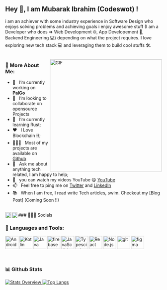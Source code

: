## Hey 👋, I am  Mubarak Ibrahim (Codeswot) !

i am an achiever with some industry experience in Software Design who enjoys solving problems and achieving goals i enjoy awesome stuff 
(I am a Developer who does => Web Development 🌐, App Developement 📱, Backend Engineering 💻)
 depending on what the project requires. I love exploring new tech stack 💻 and leveraging them to build cool stuffs 🛠️. 
<br/>
<br/>

<img align="right" alt="GIF" src="https://raw.githubusercontent.com/rahul-jha98/rahul-jha98/main/techstack.gif" width="360px"/>
  
### 🧐 More About Me:

- 🔭 &nbsp; I’m currently working on **PalGo**
- 🤝 &nbsp; I’m looking to collaborate on opensource Projects
- 🌱 &nbsp; I’m currently learning Rust;
- ❤️ &nbsp; I Love Blockchain ⛓;
- 👨🏻‍💻 &nbsp; Most of my projects are available on [Github](https://github.com/codeswot=repositories)
- 💬 &nbsp; Ask me about anything tech related, I am happy to help;
- 🎥 &nbsp; you can watch my videos YouTube 😋 [YouTube](https://www.youtube.com/channel/UCcwc81oTwAz2XWGuoUDaW0g)
- 📫 &nbsp; Feel free to ping me on [Twitter](https://twitter.com/codeswot/) and [LinkedIn](https://www.linkedin.com/in/mubarak-sa-eed-ibrahim-ba1385140/)
- 📚 &nbsp; When I am free, I read write Tech articles, swim. Checkout my [Blog Post] (Coming Soon !!)

<br>
### 👨‍👩‍👧 Socials
<a href='https://www.linkedin.com/in/mubarak-sa-eed-ibrahim-ba1385140/'><img align='left' alt="linkedin" src="https://raw.githubusercontent.com/rahul-jha98/rahul-jha98/561d474902b59c7429ec22bb73e225696c27b202/assets/linkedin.svg" height='18px'/></a>
<a href='https://twitter.com/codeswot/'><img align='left' alt="twitter" src="https://raw.githubusercontent.com/rahul-jha98/rahul-jha98/561d474902b59c7429ec22bb73e225696c27b202/assets/twitter.svg" height='18px'/></a>
<br>

### 🔨 Languages and Tools:
<a href="https://developer.android.com" target="_blank"> <img align="left" alt="Android" height ="42px" src="https://raw.githubusercontent.com/rahul-jha98/github_readme_icons/main/language_and_tools/square/android/android.svg"> </a>
<a href="https://kotlinlang.org" target="_blank"><img align="left" alt="Kotlin" height ="42px" src="https://raw.githubusercontent.com/rahul-jha98/github_readme_icons/main/language_and_tools/square/kotlin/kotlin.svg"></a>
<a href="https://www.java.com" target="_blank"><img align="left" alt="Java" height ="42px" src="https://raw.githubusercontent.com/rahul-jha98/github_readme_icons/main/language_and_tools/square/java/java.svg"></a>
<a href="https://firebase.google.com/" target="_blank"> <img align="left" src="https://raw.githubusercontent.com/rahul-jha98/github_readme_icons/main/language_and_tools/square/firebase/firebase.svg" alt="firebase" height ="42px"/> </a>
<a href="https://developer.mozilla.org/en-US/docs/Web/JavaScript" target="_blank"> <img align="left" alt="JavaScript" height ="42px"  src="https://raw.githubusercontent.com/rahul-jha98/github_readme_icons/main/language_and_tools/square/javascript/javascript.svg"> </a>
<a href="https://www.typescriptlang.org/" target="_blank"><img align="left" alt="Typescirpt" height ="42px" src="https://raw.githubusercontent.com/rahul-jha98/github_readme_icons/main/language_and_tools/square/typescript/typescript.svg"></a>
<a href="https://reactjs.org/" target="_blank"> <img align="left" alt="React" height ="42px" src="https://raw.githubusercontent.com/rahul-jha98/github_readme_icons/main/language_and_tools/square/react/react.svg"></a>
<a href="https://nodejs.org" target="_blank"><img align="left" alt="Node.js" height ="42px" src="https://raw.githubusercontent.com/rahul-jha98/github_readme_icons/main/language_and_tools/square/node/node.svg"></a>
<a href="https://git-scm.com/" target="_blank"> <img src="https://raw.githubusercontent.com/rahul-jha98/github_readme_icons/main/language_and_tools/square/git-scm/git-scm.svg" align="left" alt="git" height='42px'/> </a>
<a href="https://www.figma.com/" target="_blank"> <img src="https://raw.githubusercontent.com/rahul-jha98/github_readme_icons/main/language_and_tools/square/figma/figma.svg" alt="figma" height='42px'/> </a>

<br>


### 📊 Github Stats
<a href='https://github.com/codeswot/github-stats-transparent'>
  
![Stats Overview](https://github-readme-stats.vercel.app/api?username=codeswot&count_private=true&show_icons=true)
[![Top Langs](https://github-readme-stats.vercel.app/api/top-langs/?username=codeswot&layout=compact)](https://github.com/anuraghazra/github-readme-stats)
</a>

<br>
